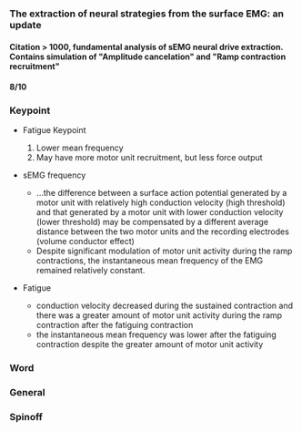 ### The extraction of neural strategies from the surface EMG: an update

#### Citation > 1000, fundamental analysis of sEMG neural drive extraction. Contains simulation of "Amplitude cancelation" and "Ramp contraction recruitment"

#### 8/10

### Keypoint
* Fatigue Keypoint
    1. Lower mean frequency
    2. May have more motor unit recruitment, but less force output

* sEMG frequency 
    * ...the difference between a surface action potential generated by a motor unit with relatively high conduction velocity (high threshold) and that generated by a motor unit with lower conduction velocity (lower threshold) may be compensated by a different average distance between the two motor units and the recording electrodes (volume conductor effect) 
    * Despite significant modulation of motor unit activity during the ramp contractions, the instantaneous mean frequency of the EMG remained relatively constant.
    
* Fatigue
    * conduction velocity decreased during the sustained contraction and there was a greater amount of motor unit activity during the ramp contraction after the fatiguing contraction
    * the instantaneous mean frequency was lower after the fatiguing contraction despite the greater amount of motor unit activity
    
### Word

### General

### Spinoff

